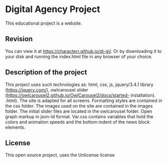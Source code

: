 
# Digital Agency Project

This educational project is a website.

## Revision

You can view it at https://characterr.github.io/di-gi/. Or by downloading it to your disk and running the index.html file in any browser of your choice.

## Description of the project

This project uses such technologies as: html, css, js, jquery/3.4.1 library (https://jquery.com/), owlcarousel slider (https://owlcarousel2.github.io/OwlCarousel2/docs/started- installation). .html).
The site is adapted for all screens. Formatting styles are contained in the css folder. The images used on the site are contained in the images folder. The initial slider files are located in the owlcarousel folder. Open graph markup in json-ld format. Var.css contains variables that hold the colors and animation speeds and the bottom indent of the news block elements.

## License

This open source project, uses the Unlicense license



